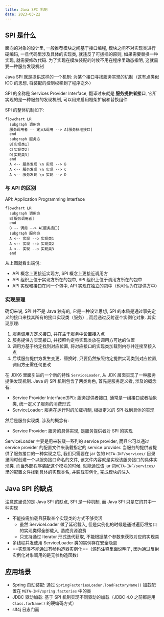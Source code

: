```yaml
---
title: Java SPI 机制
date: 2023-03-22
---
```


## SPI 是什么

面向的对象的设计里, 一般推荐模块之间基于接口编程, 模块之间不对实现类进行硬编码, 一旦代码里涉及具体的实现类, 就违反了可拔插的原则, 如果需要替换一种实现, 就需要修改代码. 为了实现在模块装配的时候不用在程序里动态指明, 这就需要一种服务发现机制

Java SPI 就是提供这样的一个机制: 为某个接口寻找服务实现的机制（这有点类似 IOC 的思想, 将装配的控制权移到了程序之外）

SPI 的全称是 Services Provider Interface, 翻译过来就是 **服务提供者接口**, 它所实现的是一种服务的发现机制, 可以用来启用框架扩展和替换组件

SPI 的整体机制如下:

```mermaid
flowchart LR
  subgraph 调用方
  服务调用者 -- 定义&调用 --> A[服务标准接口]
  end
  subgraph 服务方
  B[实现类1]
  C[实现类2]
  D[实现类3]
  end
  A <-- 服务发现 \n 实现 --> B
  A <-- 服务发现 \n 实现 --> C
  A <-- 服务发现 \n 实现 --> D
```

### 与 API 的区别

API: Application Programming Interface

```mermaid
flowchart LR
  subgraph 调用方
  B[服务调用者]
  end
  B -- 调用 --> A[服务接口]
  subgraph 服务方
  A <-- 实现 --o 实现类1
  A <-- 实现 --o 实现类2
  A <-- 实现 --o 实现类3
  end
```

从上图就看出端倪:

- API 概念上更接近实现方, SPI 概念上更接近调用方
- API 组织上位于实现方所在的包中, SPI 组织上位于调用方所在的包中
- API 实现和接口在同一个包中, API 实现在独立的包中（也可认为在提供方中）

### 实现原理

确切来说, SPI 并不是 Java 独有的, 它是一种设计思想, SPI 的本质是通过事先定义的接口来找其所有的接口实现类（服务）, 而后通过反射逐个实例化对象. 其实现原理:

1. 服务调用方定义接口, 并在主干服务中设置接入点
2. 服务提供方实现接口, 并按照约定将实现类放在调用方可达的位置
3. 调用方基于约定找到对应位置, 将对应接口的实现类加载到内存并连接至接入点
4. 后续服务提供方发生变更、替换时, 只要仍然按照约定提供实现类到对应位置, 调用方无需任何更改

在 JDK6 里面引进的一个新的特性 `ServiceLoader`, 从 JDK 层面实现了一种服务提供发现机制. Java 的 SPI 机制包含了两类角色, 首先是服务定义者, 涉及的概念有:

- Service Provider Interface(SPI): 服务提供者接口, 通常是一组接口或者抽象类, 统一定义了服务的消费形式
- ServiceLoader: 服务在运行时的加载机制, 根据定义的 SPI 找到具体的实现

然后是服务实现类, 涉及的概念有:

- Service Provider: 服务的具体实现, 是服务提供者对 SPI 的实现

ServiceLoader 主要是用来装载一系列的 service provider, 而且它可以通过 service provider 的配置文件来装载指定的 service provider. 当服务的提供者提供了服务接口的一种实现之后, 我们只需要在 jar 包的 `META-INF/services/` 目录里同时创建一个以服务接口命名的文件, 该文件内容就是实现该服务接口的具体实现类. 而当外部程序装配这个模块的时候, 就能通过该 jar 包`META-INF/services/` 里的配置文件找到具体的实现类名, 并装载实例化, 完成模块的注入

## Java SPI 的缺点

注意这里说的是 Java SPI 的缺点, SPI 是一种机制, 而 Java SPI 只是它的其中一种实现

- 不能按需加载且获取某个实现类的方式不够灵活
  - 虽然 ServiceLoader 做了延迟载入, 但是实例化的时候是通过遍历将接口的实现类得全部载入, 造成资源浪费
  - 只支持通过 Iterator 形式迭代获取, 不能根据某个参数来获取对应的实现类
- 多线程并发使用 ServiceLoader 类的实例存在安全隐患
- ==实现类不能通过有参构造器实例化==（源码注释里面说明了, 因为通过反射实例化对象调用的是无参构造函数）

## 应用场景

- Spring 自动装配: 通过 `SpringFactoriesLoader.loadFactoryName()` 加载配置在 `META-INF/spring.factories` 中的类
- JDBC 驱动加载: 基于 SPI 机制实现不同驱动的加载（JDBC 4.0 之前都是用 `Class.forName()` 的硬编码方式）
- slf4j 日志门面
